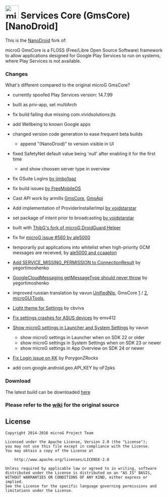 <img src="http://i.imgur.com/hXY4lcC.png" height="42px" alt="microG" /> Services Core (GmsCore) [NanoDroid]
=======

This is the [NanoDroid](https://gitlab.com/Nanolx/NanoDroid) fork of:

microG GmsCore is a FLOSS (Free/Libre Open Source Software) framework to allow applications designed for Google Play Services to run on systems, where Play Services is not available.

### Changes

What's different compared to the original microG GmsCore?

* currently spoofed Play Services version: 14.7.99

* built as priv-app, set multiArch
* fix build failing due missing com.vividsolutions:jts
* add Wellbeing to known Google apps
* changed version code generation to ease frequent beta builds
  * append "(NanoDroid)" to version visible in UI
* fixed SafetyNet default value being 'null' after enabling it for the first time
  * and show choosen server type in overview
* fix GSuite Logins [by jimbo1qaz](https://github.com/jimbo1qaz/android_packages_apps_GmsCore/commit/9e972191c4fb2b0498f2ca881645a6481b8da537)
* fix build issues [by FreeMobileOS](https://github.com/FreeMobileOS/android_packages_apps_GmsCore/commit/95e839146d4f65a3ee2455a14f138514f2683124)
* Cast API work by armills [GmsCore](https://github.com/armills/android_packages_apps_GmsCore/tree/cast-mvp), [GmsApi](https://github.com/armills/android_external_GmsApi/tree/cast-mvp)
* Add implementation of ProviderInstallerImpl [by voidstarstar](https://github.com/voidstarstar/android_packages_apps_GmsCore/commit/0e54f62d5e243ec22219631ad69da924164fd259)
* set package of intent prior to broadcasting [by voidstarstar](https://github.com/voidstarstar/android_packages_apps_GmsCore/commit/6c1a479bb10229512183351133f1df43c4297236)
* built with [ThibG's fork of microG DroidGuard Helper](https://github.com/ThibG/android_packages_apps_RemoteDroidGuard)
* fix for [microG issue #560 by ale5000](https://github.com/ale5000-git/android_packages_apps_GmsCore/commits/patch-1)
* temporarily put applications into whitelist when high-priority GCM messages are received, by [ale5000 and ccaapton](https://github.com/ale5000-git/android_packages_apps_GmsCore/commits/master)
* [Add SERVICE_MISSING_PERMISSION to ConnectionResult](https://github.com/microg/android_external_GmsApi/pull/11) by yegortimoshenko
* [GoogleCloudMessaging getMessageType should never throw](https://github.com/yegortimoshenko/android_external_GmsLib/commit/fed94a84494a2a0ce1c15b465140e1ca3b0e591b) by yegortimoshenko
* improved russian translation by vavun [UnifiedNlp](https://github.com/Vavun/android_packages_apps_UnifiedNlp/commit/455e63b3ebaa6f8d595c4c40b39bac260b5a2e92), GmsCore [1](https://github.com/Vavun/android_packages_apps_GmsCore/commit/bb0e40e6390d230d2fd9031e7d3c6645ae178390) / [2](https://github.com/Vavun/android_packages_apps_GmsCore/tree/patch-1), [microGUiTools](https://github.com/Vavun/android_external_MicroGUiTools/commit/c7bb9018dd4f089b825684aa293c9f5646f65d64),
* [Light theme for Settings](https://github.com/microg/android_external_MicroGUiTools/pull/13) by cbviva
* [Fix settings crashes for ASUS devices](https://github.com/microg/android_external_MicroGUiTools/pull/11) by emv412
* [Show microG settings in Launcher and System Settings](https://github.com/Vavun/android_packages_apps_GmsCore/tree/patch-2) by vavun
  * show microG settings in Launcher when on SDK 22 or older
  * show microG settings in System Settings when on SDK 23 or newer
  * show microG settings in App Overview on SDK 24 or newer
* [Fix Login issue on KK](https://github.com/PorygonZRocks/android_packages_apps_GmsCore/commit/dced4cd6a35dcb39e2e14350ae17e848d52bee2a) by PorygonZRocks
* add com.google.android.geo.API_KEY by oF2pks

### Download

The latest build can be downloaded [here](https://nanolx.org/fdroid/repo)

### Please refer to the [wiki](https://github.com/microg/android_packages_apps_GmsCore) for the original source

License
-------
    Copyright 2014-2016 microG Project Team

    Licensed under the Apache License, Version 2.0 (the "License");
    you may not use this file except in compliance with the License.
    You may obtain a copy of the License at

        http://www.apache.org/licenses/LICENSE-2.0

    Unless required by applicable law or agreed to in writing, software
    distributed under the License is distributed on an "AS IS" BASIS,
    WITHOUT WARRANTIES OR CONDITIONS OF ANY KIND, either express or implied.
    See the License for the specific language governing permissions and
    limitations under the License.
